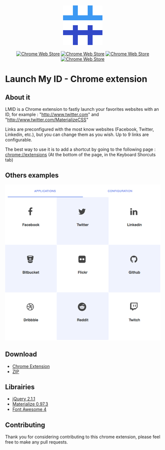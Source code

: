 <p align="center">
<img  src="https://raw.githubusercontent.com/TiDJ/LMID/master/md128.png">
<br><br>
<a href="https://github.com/TiDJ/LMID/blob/master"><img src="https://img.shields.io/chrome-web-store/v/jfejhdbhehbbiejljkjdgaikandkbjko.svg" alt="Chrome Web Store"></a>
<a href="https://github.com/TiDJ/LMID/blob/master"><img src="https://img.shields.io/chrome-web-store/d/jfejhdbhehbbiejljkjdgaikandkbjko.svg" alt="Chrome Web Store"></a>
<a href="https://github.com/TiDJ/LMID/blob/master"><img src="https://img.shields.io/chrome-web-store/rating/jfejhdbhehbbiejljkjdgaikandkbjko.svg" alt="Chrome Web Store"></a>
<a href="https://github.com/TiDJ/LMID/blob/master"><img src="https://img.shields.io/badge/Licence-MIT-blue.svg" alt="Chrome Web Store"></a>
</p>

# Launch My ID - Chrome extension

## About it
LMID is a Chrome extension to fastly launch your favorites websites with an ID, for example : "http://www.twitter.com" and "http://www.twitter.com/MaterializeCSS"

Links are preconfigured with the most know websites (Facebook, Twitter, Linkedin, etc.), but you can change them as you wish. Up to 9 links are configurable.

The best way to use it is to add a shortcut by going to the following page : [chrome://extensions](chrome://extensions) (At the bottom of the page, in the Keyboard Shorcuts tab)

## Others examples
![Screen LMID](https://raw.githubusercontent.com/TiDJ/LMID/master/assets/img/screen.png)


## Download
- [Chrome Extension](https://chrome.google.com/webstore/detail/LMID/jfejhdbhehbbiejljkjdgaikandkbjko)
- [ZIP](https://github.com/TiDJ/LMID/archive/master.zip)

## Librairies

- [jQuery 2.1.1](http://jquery.com/)
- [Materialize 0.97.3](http://materializecss.com/)
- [Font Awesome 4](http://fontawesome.io/)

## Contributing
Thank you for considering contributing to this chrome extension, please feel free to make any pull requests.
